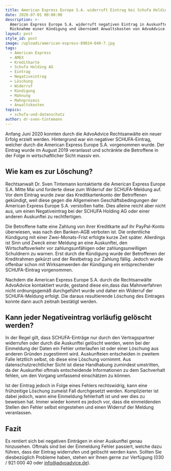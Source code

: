 ```yaml
---
title: American Express Europe S.A. widerruft Eintrag bei Schufa Holding AG
date: 2020-07-01 00:00:00
description: >-
  American Express Europe S.A. widerruft negativen Eintrag in Auskunftei nach
  Rücknahme einer Kündigung und übernimmt Anwaltskosten von AdvoAdvice.
layout: post
style_id: post
image: /uploads/american-express-89024-640-7.jpg
tags:
  - American Express
  - AMEX
  - Kreditkarte
  - Schufa Holding AG
  - Eintrag
  - Negativeintrag
  - Löschung
  - Widerruf
  - Kündigung
  - Mahnung
  - Mahnprozess
  - Anwaltskosten
topics:
  - schufa-und-datenschutz
author: dr-sven-tintemann
---
```


Anfang Juni 2020 konnten durch die AdvoAdvice Rechtsanwälte ein neuer Erfolg erzielt werden. Hintergrund war ein negativer SCHUFA-Eintrag, welcher durch die American Express Europe S.A. vorgenommen wurde. Der Eintrag wurde im August 2019 veranlasst und schränkte die Betroffene in der Folge in wirtschaftlicher Sicht massiv ein.

## Wie kam es zur Löschung?

Rechtsanwalt Dr. Sven Tintemann kontaktierte die American Express Europe S.A. Mitte Mai und forderte diese zum Widerruf der SCHUFA-Meldung auf. Vor dem Eintrag wurde zwar das Kreditkartenkonto der Betroffenen gekündigt, weil diese gegen die Allgemeinen Geschäftsbedingungen der American Express Europe S.A. versto&szlig;en hatte. Dies alleine reicht aber nicht aus, um einen Negativeintrag bei der SCHUFA Holding AG oder einer anderen Auskunftei zu rechtfertigen.&nbsp;

Die Betroffene hatte eine Zahlung von ihrer Kreditkarte auf ihr PayPal-Konto überwiesen, was nach den Banken-AGB verboten ist. Die ordentliche Kündigung mit einer Zwei-Monats-Frist erfolgte kurze Zeit später. Allerdings ist Sinn und Zweck einer Meldung an eine Auskunftei, den Wirtschaftsverkehr vor zahlungsunfähigen oder zahlungsunwilligen Schuldnern zu warnen. Erst durch die Kündigung wurde der Betroffenen der Kreditrahmen gekürzt und der Restbetrag zur Zahlung fällig. Jedoch wurde offenbar schon mit Wirksamwerden der Kündigung ein entsprechender SCHUFA-Eintrag vorgenommen.

Nachdem die American Express Europe S.A. durch die Rechtsanwälte AdvoAdvice kontaktiert wurde, gestand diese ein,dass das Mahnverfahren nicht ordnungsgemä&szlig; durchgeführt wurde und daher ein Widerruf der SCHUFA-Meldung erfolgt. Die daraus resultierende Löschung des Eintrages konnte dann auch zeitnah bestätigt werden.

## Kann jeder Negativeintrag vorläufig gelöscht werden?

In der Regel gilt, dass SCHUFA-Einträge nur durch den Vertragspartner widerrufen oder durch die Auskunftei gelöscht werden, wenn bei der Einmeldung der Daten ein Fehler unterlaufen ist oder einer Löschung aus anderen Gründen zugestimmt wird. Auskunfteien entscheiden in zweitem Falle letztlich selbst, ob diese eine Löschung vornimmt. Aus datenschutzrechtlicher Sicht ist diese Handhabung zumindest umstritten, da der Auskunftei oftmals entscheidende Informationen zu dem Sachverhalt fehlen, um den Vorgang umfassend einschätzen zu können.

Ist der Eintrag jedoch in Folge eines Fehlers rechtswidrig, kann eine frühzeitige Löschung zumeist Fall durchgesetzt werden. Komplizierter ist dabei jedoch, wann eine Einmeldung fehlerhaft ist und wer dies zu beweisen hat. Immer wieder kommt es jedoch vor, dass die einmeldenden Stellen den Fehler selbst eingestehen und einen Widerruf der Meldung veranlassen.&nbsp;

## Fazit

Es rentiert sich bei negativen Einträgen in einer Auskunftei genau hinzusehen. Oftmals sind bei der Einmeldung Fehler passiert, welche dazu führen, dass der Eintrag widerrufen und gelöscht werden kann. Sollten Sie diesbezüglich Probleme haben, stehen wir Ihnen gerne zur Verfügung (030 / 921 000 40 oder info@advoadvice.de).